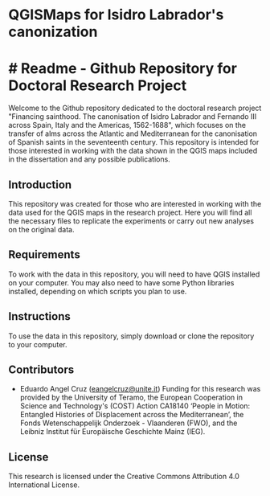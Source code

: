 # QGISMaps for Isidro Labrador's canonization

# # Readme - Github Repository for Doctoral Research Project

Welcome to the Github repository dedicated to the doctoral research project "Financing sainthood. The canonisation of Isidro Labrador and Fernando III across Spain, Italy and the Americas, 1562-1688", which focuses on the transfer of alms across the Atlantic and Mediterranean for the canonisation of Spanish saints in the seventeenth century. This repository is intended for those interested in working with the data shown in the QGIS maps included in the dissertation and any possible publications.

## Introduction

This repository was created for those who are interested in working with the data used for the QGIS maps in the research project. Here you will find all the necessary files to replicate the experiments or carry out new analyses on the original data.

## Requirements

To work with the data in this repository, you will need to have QGIS installed on your computer. You may also need to have some Python libraries installed, depending on which scripts you plan to use.

## Instructions

To use the data in this repository, simply download or clone the repository to your computer.

## Contributors

- Eduardo Angel Cruz (eangelcruz@unite.it)
Funding for this research was provided by the University of Teramo, the European Cooperation in Science and Technology's (COST) Action CA18140 ‘People in Motion: Entangled Histories of Displacement across the Mediterranean’, the Fonds Wetenschappelijk Onderzoek - Vlaanderen (FWO), and the Leibniz Institut für Europäische Geschichte Mainz (IEG).

## License

This research is licensed under the Creative Commons Attribution 4.0 International License.
